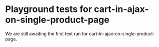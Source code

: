 # Playground tests for cart-in-ajax-on-single-product-page
We are still awaiting the first test run for cart-in-ajax-on-single-product-page.
